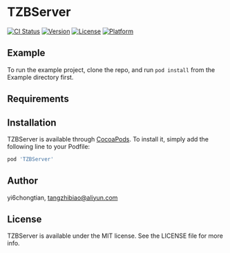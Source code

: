 # TZBServer

[![CI Status](https://img.shields.io/travis/yi6chongtian/TZBServer.svg?style=flat)](https://travis-ci.org/yi6chongtian/TZBServer)
[![Version](https://img.shields.io/cocoapods/v/TZBServer.svg?style=flat)](https://cocoapods.org/pods/TZBServer)
[![License](https://img.shields.io/cocoapods/l/TZBServer.svg?style=flat)](https://cocoapods.org/pods/TZBServer)
[![Platform](https://img.shields.io/cocoapods/p/TZBServer.svg?style=flat)](https://cocoapods.org/pods/TZBServer)

## Example

To run the example project, clone the repo, and run `pod install` from the Example directory first.

## Requirements

## Installation

TZBServer is available through [CocoaPods](https://cocoapods.org). To install
it, simply add the following line to your Podfile:

```ruby
pod 'TZBServer'
```

## Author

yi6chongtian, tangzhibiao@aliyun.com

## License

TZBServer is available under the MIT license. See the LICENSE file for more info.
